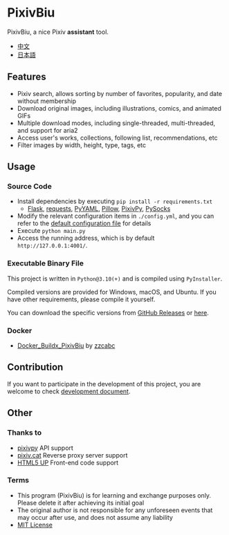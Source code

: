 # PixivBiu

PixivBiu, a nice Pixiv **assistant** tool.

- [中文](./README.md)
- [日本語](./README_JA.md)

## Features

* Pixiv search, allows sorting by number of favorites, popularity, and date without membership
* Download original images, including illustrations, comics, and animated GIFs
* Multiple download modes, including single-threaded, multi-threaded, and support for aria2
* Access user's works, collections, following list, recommendations, etc
* Filter images by width, height, type, tags, etc

## Usage

### Source Code

* Install dependencies by executing `pip install -r requirements.txt`
  + [Flask](https://github.com/pallets/flask), [requests](https://github.com/psf/requests), [PyYAML](https://github.com/yaml/pyyaml), [Pillow](https://github.com/python-pillow/Pillow), [PixivPy](https://github.com/upbit/pixivpy), [PySocks](https://github.com/Anorov/PySocks)
* Modify the relevant configuration items in `./config.yml`, and you can refer to the [default configuration file](./app/config/biu_default.yml) for details
* Execute `python main.py`
* Access the running address, which is by default `http://127.0.0.1:4001/`.

### Executable Binary File

This project is written in `Python@3.10(+)` and is compiled using `PyInstaller`.

Compiled versions are provided for Windows, macOS, and Ubuntu. If you have other requirements, please compile it yourself.

You can download the specific versions from [GitHub Releases](https://github.com/txperl/PixivBiu/releases) or [here](https://biu.tls.moe/#/lib/dl).

### Docker

- [Docker_Buildx_PixivBiu](https://github.com/zzcabc/Docker_Buildx_PixivBiu) by [zzcabc](https://github.com/zzcabc)

## Contribution

If you want to participate in the development of this project, you are welcome to check [development document](https://biu.tls.moe/#/develop/quickin).

## Other

### Thanks to

* [pixivpy](https://github.com/upbit/pixivpy) API support
* [pixiv.cat](https://pixiv.cat/) Reverse proxy server support
* [HTML5 UP](https://html5up.net/) Front-end code support

### Terms

* This program (PixivBiu) is for learning and exchange purposes only. Please delete it after achieving its initial goal
* The original author is not responsible for any unforeseen events that may occur after use, and does not assume any liability
* [MIT License](https://choosealicense.com/licenses/mit/)
